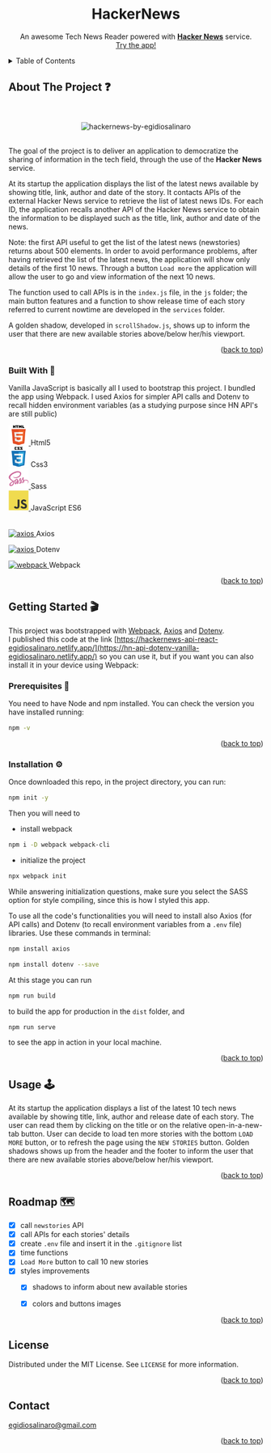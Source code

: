 <a name="readme-top"></a>

  <h1 align="center">HackerNews</h1>

  <p align="center">
    An awesome Tech News Reader powered with <a href="https://github.com/HackerNews/API" target="_blank"><strong>Hacker News</strong></a> service.
    <br />
    <a href="https://hn-api-dotenv-vanilla-egidiosalinaro.netlify.app/" target="_blank">Try the app!</a>
  </p>



<!-- TABLE OF CONTENTS -->
<details>
  <summary>Table of Contents</summary>
  <ol>
    <li>
      <a href="#about-the-project-question">About The Project</a>
      <ul>
        <li><a href="#built-with-bricks">Built With</a></li>
      </ul>
    </li>
    <li>
      <a href="#getting-started-clapper">Getting Started</a>
      <ul>
        <li><a href="#prerequisites-pencil">Prerequisites</a></li>
        <li><a href="#installation-gear">Installation</a></li>
      </ul>
    </li>
    <li><a href="#usage-joystick">Usage</a></li>
    <li><a href="#roadmap-world_map">Roadmap</a></li>
    <li><a href="#license">License</a></li>
    <li><a href="#contact">Contact</a></li>
  </ol>
</details>



<!-- ABOUT THE PROJECT -->
## About The Project :question:

<br>
<p align="center">
  <img width="800" alt="hackernews-by-egidiosalinaro" src="https://github.com/egidiosalinaro/hackernews/assets/129901135/e2dfcf14-f30e-4876-917d-aa930ee4f9b8">
<p>
<br>
The goal of the project is to deliver an application to democratize the sharing of information in the tech field, through the use of the <strong>Hacker News</strong> service.
  
At its startup the application displays the list of the latest news available by showing title, link, author and date of the story. It contacts APIs of the external Hacker News service to retrieve the list of latest news IDs. For each ID, the application recalls another API of the Hacker News service to obtain the information to be displayed such as the title, link, author and date of the news.

Note: the first API useful to get the list of the latest news (newstories) returns about 500 elements. In order to avoid performance problems, after having retrieved the list of the latest news, the application will show only details of the first 10 news. Through a button `Load more` the application will allow the user to go and view information of the next 10 news.
  
The function used to call APIs is in the `index.js` file, in the `js` folder; the main button features and a function to show release time of each story referred to current nowtime are developed in the `services` folder.
  
A golden shadow, developed in `scrollShadow.js`, shows up to inform the user that there are new available stories above/below her/his viewport.

<p align="right">(<a href="#readme-top">back to top</a>)</p>



### Built With :bricks:

Vanilla JavaScript is basically all I used to bootstrap this project.
I bundled the app using Webpack. I used Axios for simpler API calls and Dotenv to recall hidden environment variables (as a studying purpose since HN API's are still public)

<p align="left"><a href="https://www.w3.org/html/" target="_blank" rel="noreferrer"> <img src="https://raw.githubusercontent.com/devicons/devicon/master/icons/html5/html5-original-wordmark.svg" alt="html5" width="40" height="40"/> </a> Html5 <br>
<a href="https://www.w3schools.com/css/" target="_blank" rel="noreferrer"> <img src="https://raw.githubusercontent.com/devicons/devicon/master/icons/css3/css3-original-wordmark.svg" alt="css3" width="40" height="40"/></a> Css3 <br>
<a href="https://sass-lang.com" target="_blank" rel="noreferrer"> <img src="https://raw.githubusercontent.com/devicons/devicon/master/icons/sass/sass-original.svg" alt="sass" width="40" height="40"/> </a> Sass <br>
<a href="https://developer.mozilla.org/en-US/docs/Web/JavaScript" target="_blank" rel="noreferrer"> <img src="https://raw.githubusercontent.com/devicons/devicon/master/icons/javascript/javascript-original.svg" alt="javascript" width="40" height="40"/> </a> JavaScript ES6 <br> <br> <br>
<a href="https://axios-http.com/" target="_blank" rel="noreferrer"> <img src="https://github.com/egidiosalinaro/hackernews-noframework/assets/129901135/e5e56a13-c9e2-48ac-a874-2a0c94dc832f" alt="axios" width="40" height="40"/> </a> Axios</p>
<a href="https://www.npmjs.com/package/dotenv" target="_blank" rel="noreferrer"> <img src="https://github.com/egidiosalinaro/hackernews-noframework/assets/129901135/8c11269d-5b85-4ac4-aeca-f72770507c1f" alt="axios" width="40" height="40"/> </a> Dotenv</p>
<a href="https://webpack.js.org" target="_blank" rel="noreferrer"> <img src="https://github.com/egidiosalinaro/hackernews-noframework/assets/129901135/651caf8c-af6c-4b6e-89d0-0af5538bfc5b" alt="webpack" width="40" height="40"/> </a> Webpack <br> 

<p align="right">(<a href="#readme-top">back to top</a>)</p>



<!-- GETTING STARTED -->
## Getting Started :clapper:

This project was bootstrapped with [Webpack](https://webpack.js.org), [Axios](https://axios-http.com/) and [Dotenv](https://www.npmjs.com/package/dotenv). <br>
I published this code at the link [https://hackernews-api-react-egidiosalinaro.netlify.app/](https://hn-api-dotenv-vanilla-egidiosalinaro.netlify.app/) so you can use it, but if you want you can also install it in your device using Webpack:


### Prerequisites :pencil:

You need to have Node and npm installed. You can check the version you have installed running:

  ```sh
  npm -v
  ```

<p align="right">(<a href="#readme-top">back to top</a>)</p>



### Installation :gear:

Once downloaded this repo, in the project directory, you can run:

```sh
npm init -y
```

Then you will need to
* install webpack

```sh
npm i -D webpack webpack-cli
```
* initialize the project
```sh
npx webpack init
```

While answering initialization questions, make sure you select the SASS option for style compiling, since this is how I styled this app.

To use all the code's functionalities you will need to install also Axios (for API calls) and Dotenv (to recall environment variables from a `.env` file) libraries.
Use these commands in terminal:
```sh
npm install axios
```
```sh
npm install dotenv --save
```



At this stage you can run

```sh
npm run build
```

to build the app for production in the `dist` folder, and 
```sh
npm run serve
```
to see the app in action in your local machine.

<p align="right">(<a href="#readme-top">back to top</a>)</p>



<!-- USAGE EXAMPLES -->
## Usage :joystick:

At its startup the application displays a list of the latest 10 tech news available by showing title, link, author and release date of each story. The user can read them by clicking on the title or on the relative open-in-a-new-tab button. User can decide to load ten more stories with the bottom `LOAD MORE` button, or to refresh the page using the `NEW STORIES` button.
Golden shadows shows up from the header and the footer to inform the user that there are new available stories above/below her/his viewport.

<p align="right">(<a href="#readme-top">back to top</a>)</p>



<!-- ROADMAP -->
## Roadmap :world_map:

- [x] call `newstories` API
- [x] call APIs for each stories' details
- [x] create `.env` file and insert it in the `.gitignore` list
- [x] time functions
- [x] `Load More` button to call 10 new stories
- [x] styles improvements
    - [x] shadows to inform about new available stories
    - [x] colors and buttons images


<p align="right">(<a href="#readme-top">back to top</a>)</p>



<!-- LICENSE -->
## License

Distributed under the MIT License. See `LICENSE` for more information.

<p align="right">(<a href="#readme-top">back to top</a>)</p>



<!-- CONTACT -->
## Contact

egidiosalinaro@gmail.com

<p align="right">(<a href="#readme-top">back to top</a>)</p>
